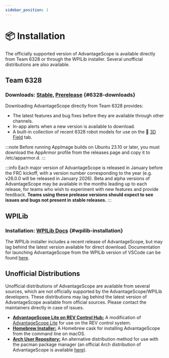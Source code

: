 ```yaml
---
sidebar_position: 1
---
```


# 📦 Installation

The officially supported version of AdvantageScope is available directly from Team 6328 or through the WPILib installer. Several unofficial distributions are also available.

## Team 6328

### Downloads: [Stable](https://github.com/Mechanical-Advantage/AdvantageScope/releases/latest), [Prerelease](https://github.com/Mechanical-Advantage/AdvantageScope/releases) {#6328-downloads}

Downloading AdvantageScope directly from Team 6328 provides:

- The latest features and bug fixes before they are available through other channels.
- In-app alerts when a new version is available to download.
- A built-in collection of recent 6328 robot models for use on the 👀 [3D Field](/tab-reference/3d-field) tab.

:::note
Before running AppImage builds on Ubuntu 23.10 or later, you must download the AppArmor profile from the releases page and copy it to /etc/apparmor.d.
:::

:::info
Each major version of AdvantageScope is released in January before the FRC kickoff, with a version number corresponding to the year (e.g. v26.0.0 will be released in January 2026). Beta and alpha versions of AdvantageScope may be available in the months leading up to each release, for teams who wish to experiment with new features and provide feedback. **Teams using these prelease versions should expect to see issues and bugs not present in stable releases.**
:::

## WPILib

### Installation: [WPILib Docs](https://docs.wpilib.org/en/stable/docs/zero-to-robot/step-2/wpilib-setup.html) {#wpilib-installation}

The WPILib installer includes a recent release of AdvantageScope, but may lag behind the latest version available for direct download. Documentation for launching AdvantageScope from the WPILib version of VSCode can be found [here](https://docs.wpilib.org/en/stable/docs/software/dashboards/advantagescope.html).

## Unofficial Distributions

Unofficial distributions of AdvantageScope are available from several sources, which are not officially supported by the AdvantageScope/WPILib developers. These distributions may lag behind the latest version of AdvantageScope available from official sources. Please contact the maintainers directly in case of issues.

- [**AdvantageScope Lite on REV Control Hub:**](https://github.com/j5155/rrscopelite) A modification of [AdvantageScope Lite](/more-features/advantagescope-lite) for use on the REV control system.
- [**Homebrew Installer:**](https://formulae.brew.sh/cask/advantagescope) A Homebrew cask for installing AdvantageScope from the command line on macOS.
- [**Arch User Repository:**](https://aur.archlinux.org/packages/advantagescope) An alternative distribution method for use with the pacman package manager (an official Arch distribution of AdvantageScope is available [here](#6328-downloads)).
